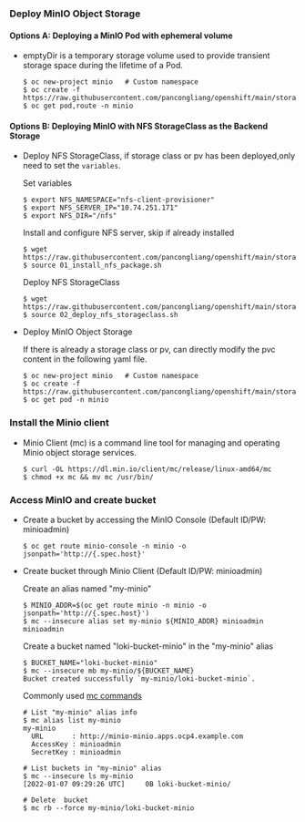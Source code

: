 ### Deploy MinIO Object Storage

#### Options A: Deploying a MinIO Pod with ephemeral volume

* emptyDir is a temporary storage volume used to provide transient storage space during the lifetime of a Pod.  

  ~~~
  $ oc new-project minio   # Custom namespace
  $ oc create -f https://raw.githubusercontent.com/pancongliang/openshift/main/storage/minio/deploy_minio_with_ephemeral_volume.yaml
  $ oc get pod,route -n minio
  ~~~

#### Options B: Deploying MinIO with NFS StorageClass as the Backend Storage

* Deploy NFS StorageClass, if storage class or pv has been deployed,only need to set the `variables`.

  Set variables
  ~~~
  $ export NFS_NAMESPACE="nfs-client-provisioner"
  $ export NFS_SERVER_IP="10.74.251.171"
  $ export NFS_DIR="/nfs"
  ~~~
  Install and configure NFS server, skip if already installed
  ~~~
  $ wget https://raw.githubusercontent.com/pancongliang/openshift/main/storage/nfs_storageclass/01_install_nfs_package.sh
  $ source 01_install_nfs_package.sh
  ~~~
  Deploy NFS StorageClass
  ~~~
  $ wget https://raw.githubusercontent.com/pancongliang/openshift/main/storage/nfs_storageclass/02_deploy_nfs_storageclass.sh
  $ source 02_deploy_nfs_storageclass.sh
  ~~~

* Deploy MinIO Object Storage
  
  If there is already a storage class or pv, can directly modify the pvc content in the following yaml file.
  ~~~
  $ oc new-project minio   # Custom namespace
  $ oc create -f https://raw.githubusercontent.com/pancongliang/openshift/main/storage/minio/deploy_minio_with_persistent_volume.yaml
  $ oc get pod -n minio
  ~~~

### Install the Minio client

* Minio Client (mc) is a command line tool for managing and operating Minio object storage services.
  ~~~
  $ curl -OL https://dl.min.io/client/mc/release/linux-amd64/mc
  $ chmod +x mc && mv mc /usr/bin/
  ~~~

### Access MinIO and create bucket

* Create a bucket by accessing the MinIO Console (Default ID/PW: minioadmin)
  ~~~
  $ oc get route minio-console -n minio -o jsonpath='http://{.spec.host}'
  ~~~

* Create bucket through Minio Client (Default ID/PW: minioadmin)
  
  Create an alias named "my-minio"
  ~~~    
  $ MINIO_ADDR=$(oc get route minio -n minio -o jsonpath='http://{.spec.host}')
  $ mc --insecure alias set my-minio ${MINIO_ADDR} minioadmin minioadmin
  ~~~ 
  Create a bucket named "loki-bucket-minio" in the "my-minio" alias
  ~~~
  $ BUCKET_NAME="loki-bucket-minio"
  $ mc --insecure mb my-minio/${BUCKET_NAME}
  Bucket created successfully `my-minio/loki-bucket-minio`.
  ~~~
  Commonly used [mc commands](https://min.io/docs/minio/linux/reference/minio-mc.html?ref=docs#command-quick-reference)
  ~~~
  # List "my-minio" alias info
  $ mc alias list my-minio
  my-minio
    URL       : http://minio-minio.apps.ocp4.example.com
    AccessKey : minioadmin
    SecretKey : minioadmin

  # List buckets in "my-minio" alias
  $ mc --insecure ls my-minio
  [2022-01-07 09:29:26 UTC]     0B loki-bucket-minio/

  # Delete  bucket
  $ mc rb --force my-minio/loki-bucket-minio
  ~~~  
